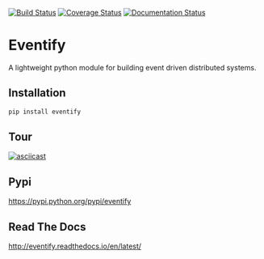 [![Build Status](https://travis-ci.org/morissette/eventify.svg?branch=master)](https://travis-ci.org/morissette/eventify)
[![Coverage Status](https://coveralls.io/repos/github/morissette/eventify/badge.svg?branch=master)](https://coveralls.io/github/morissette/eventify?branch=master)
[![Documentation Status](https://readthedocs.org/projects/eventify/badge/?version=latest)](http://eventify.readthedocs.io/en/latest/?badge=latest)


# Eventify
A lightweight python module for building event driven distributed systems.

## Installation
```bash
pip install eventify
```

## Tour
[![asciicast](https://asciinema.org/a/113052.png)](https://asciinema.org/a/113052)

## Pypi
https://pypi.python.org/pypi/eventify

## Read The Docs
http://eventify.readthedocs.io/en/latest/
